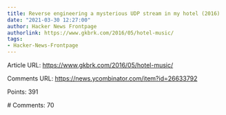 ```yaml
---
title: Reverse engineering a mysterious UDP stream in my hotel (2016)
date: "2021-03-30 12:27:00"
author: Hacker News Frontpage
authorlink: https://www.gkbrk.com/2016/05/hotel-music/
tags:
- Hacker-News-Frontpage
---
```


<p>Article URL: <a href="https://www.gkbrk.com/2016/05/hotel-music/">https://www.gkbrk.com/2016/05/hotel-music/</a></p>
<p>Comments URL: <a href="https://news.ycombinator.com/item?id=26633792">https://news.ycombinator.com/item?id=26633792</a></p>
<p>Points: 391</p>
<p># Comments: 70</p>
